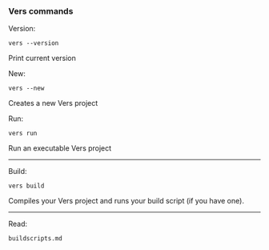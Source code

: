 ### Vers commands

Version:
```commandline
vers --version
```
Print current version 

New:
```commandline
vers --new
```
Creates a new Vers project

Run:
```commandline
vers run
```
Run an executable Vers project

---
Build:
```commandline
vers build
```
Compiles your Vers project and runs your build script (if you have one).

---
Read:

``buildscripts.md``